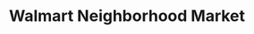 ---
title: "Walmart Neighborhood Market"
url: /humble/walmart-neighborhood-market/
shop: Supermarkt
---